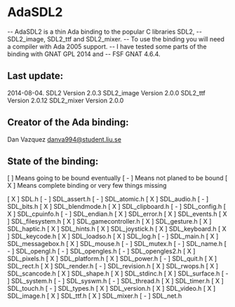 AdaSDL2
=======

-- AdaSDL2 is a thin Ada binding to the popular C libraries SDL2,
-- SDL2_image, SDL2_ttf and SDL2_mixer.
-- To use the binding you will need a compiler with Ada 2005 support.
-- I have tested some parts of the binding with GNAT GPL 2014 and
-- FSF GNAT 4.6.4.

Last update:
------------
2014-08-04.
SDL2 Version 2.0.3
SDL2_image Version 2.0.0
SDL2_ttf Version 2.0.12
SDL2_mixer Version 2.0.0

Creator of the Ada binding:
---------------------------
Dan Vazquez
danva994@student.liu.se

State of the binding:
---------------------
[   ] Means going to be bound eventually
[ - ] Means not planed to be bound
[ X ] Means complete binding or very few things missing

[ X ] SDL.h
[ - ] SDL_assert.h
[ - ] SDL_atomic.h
[ X ] SDL_audio.h
[ - ] SDL_bits.h
[ X ] SDL_blendmode.h
[ X ] SDL_clipboard.h
[ - ] SDL_config.h
[ X ] SDL_cpuinfo.h
[ - ] SDL_endian.h
[ X ] SDL_error.h
[ X ] SDL_events.h
[ X ] SDL_filesystem.h
[ X ] SDL_gamecontroller.h
[ X ] SDL_gesture.h
[ X ] SDL_haptic.h
[ X ] SDL_hints.h
[ X ] SDL_joystick.h
[ X ] SDL_keyboard.h
[ X ] SDL_keycode.h
[ X ] SDL_loadso.h
[ X ] SDL_log.h
[ - ] SDL_main.h
[ X ] SDL_messagebox.h
[ X ] SDL_mouse.h
[ - ] SDL_mutex.h
[ - ] SDL_name.h
[ - ] SDL_opengl.h
[ - ] SDL_opengles.h
[ - ] SDL_opengles2.h
[ X ] SDL_pixels.h
[ X ] SDL_platform.h
[ X ] SDL_power.h
[ - ] SDL_quit.h
[ X ] SDL_rect.h
[ X ] SDL_render.h
[ - ] SDL_revision.h
[ X ] SDL_rwops.h
[ X ] SDL_scancode.h
[ X ] SDL_shape.h
[ X ] SDL_stdinc.h
[ X ] SDL_surface.h
[ - ] SDL_system.h
[ - ] SDL_syswm.h
[ - ] SDL_thread.h
[ X ] SDL_timer.h
[ X ] SDL_touch.h
[ - ] SDL_types.h
[ X ] SDL_version.h
[ X ] SDL_video.h
[ X ] SDL_image.h
[ X ] SDL_ttf.h
[ X ] SDL_mixer.h
[ - ] SDL_net.h
